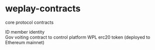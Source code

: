 # weplay-contracts
core protocol contracts

ID member identity  
Gov voiting contract to control platform
WPL erc20 token (deployed to Ethereum mainnet)

